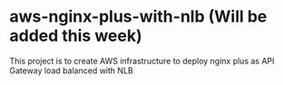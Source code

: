 # aws-nginx-plus-with-nlb (Will be added this week)
This project is to create AWS infrastructure to deploy nginx plus as API Gateway load balanced with NLB
